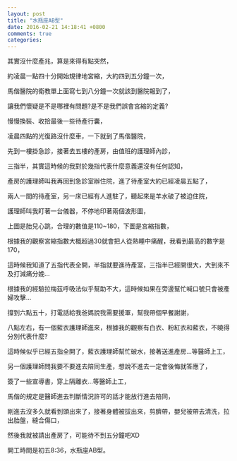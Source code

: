 ```yaml
---
layout: post
title: "水瓶座AB型"
date: 2016-02-21 14:18:41 +0800
comments: true
categories: 
---
```

其實沒什麼產兆，算是來得有點突然，

約凌晨一點四十分開始規律地宮縮，大約四到五分鐘一次，

馬偕醫院的衛教單上面寫七到八分鐘一次就該到醫院報到了，

讓我們懷疑是不是哪裡有問題?是不是我們誤會宮縮的定義?

慢慢換裝、收拾最後一些待產行囊，

凌晨四點的光復路沒什麼車，一下就到了馬偕醫院，

<!-- more -->

先到一樓掛急診，接著去五樓的產房，由值班的護理師內診，

三指半，其實這時候的我對於幾指代表什麼意義還沒有任何認知，

產房的護理師叫我再回到急診室辦住院，進了待產室大約已經凌晨五點了，

兩人一間的待產室，另一床已經有人進駐了，聽起來是羊水破了被迫住院，

護理師叫我盯著一台儀器，不停地印著兩個波形圖，

上圖是胎兒心跳，合理的數值是110~180，下圖是宮縮指數，

根據我的觀察宮縮指數大概超過30就會把人從熟睡中痛醒，我看到最高的數字是170，

這時候我知道了五指代表全開，半指就要進待產室，三指半已經開很大，大到來不及打減痛分娩...

根據我的經驗拉梅茲呼吸法似乎幫助不大，這時候如果在旁邊幫忙喊口號只會被產婦攻擊...

撐到六點五十，打電話給我爸媽說我需要援軍，幫我帶個早餐謝謝，

八點左右，有一個藍衣護理師進來，根據我的觀察有白衣、粉紅衣和藍衣，不曉得分別代表什麼?

這時候似乎已經五指全開了，藍衣護理師幫忙破水，接著送進產房...等醫師上工，

另一個護理師問我要不要進去陪同生產，想說不進去一定會後悔就答應了，

簽了一些宣導書，穿上隔離衣...等醫師上工，

馬偕的規定是醫師進去判斷情況許可的話才能放行進去陪同，

剛進去沒多久就看到頭出來了，接著身體被拔出來，剪臍帶，嬰兒被帶去清洗，拉出胎盤，縫合傷口，

然後我就被請出產房了，可能待不到五分鐘吧XD

開工時間是初五8:36，水瓶座AB型。
